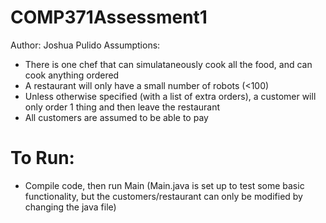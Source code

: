 # COMP371Assessment1
Author: Joshua Pulido
Assumptions:
- There is one chef that can simulataneously cook all the food, and can cook anything ordered
- A restaurant will only have a small number of robots (<100)
- Unless otherwise specified (with a list of extra orders), a customer will only order 1 thing and then leave the restaurant
- All customers are assumed to be able to pay


# To Run:
- Compile code, then run Main (Main.java is set up to test some basic functionality, but the customers/restaurant can only be modified by changing the java file)
